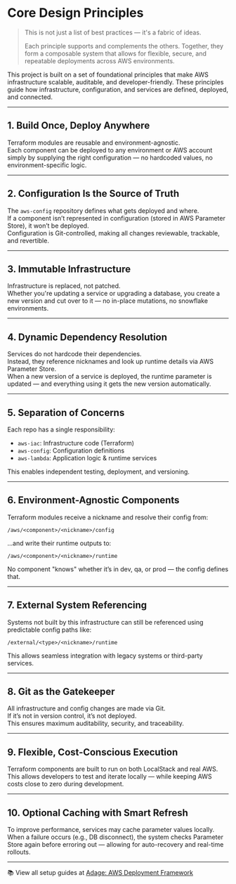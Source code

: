 # Core Design Principles

> This is not just a list of best practices — it's a fabric of ideas.
>
> Each principle supports and complements the others. Together, they form a composable system that allows for flexible, secure, and repeatable deployments across AWS environments.

This project is built on a set of foundational principles that make AWS infrastructure scalable, auditable, and developer-friendly. These principles guide how infrastructure, configuration, and services are defined, deployed, and connected.

---

## 1. Build Once, Deploy Anywhere

Terraform modules are reusable and environment-agnostic.  
Each component can be deployed to any environment or AWS account simply by supplying the right configuration — no hardcoded values, no environment-specific logic.

---

## 2. Configuration Is the Source of Truth

The `aws-config` repository defines what gets deployed and where.  
If a component isn’t represented in configuration (stored in AWS Parameter Store), it won’t be deployed.  
Configuration is Git-controlled, making all changes reviewable, trackable, and revertible.

---

## 3. Immutable Infrastructure

Infrastructure is replaced, not patched.  
Whether you're updating a service or upgrading a database, you create a new version and cut over to it — no in-place mutations, no snowflake environments.

---

## 4. Dynamic Dependency Resolution

Services do not hardcode their dependencies.  
Instead, they reference nicknames and look up runtime details via AWS Parameter Store.  
When a new version of a service is deployed, the runtime parameter is updated — and everything using it gets the new version automatically.

---

## 5. Separation of Concerns

Each repo has a single responsibility:

- `aws-iac`: Infrastructure code (Terraform)
- `aws-config`: Configuration definitions
- `aws-lambda`: Application logic & runtime services

This enables independent testing, deployment, and versioning.

---

## 6. Environment-Agnostic Components

Terraform modules receive a nickname and resolve their config from:

```
/aws/<component>/<nickname>/config
```

...and write their runtime outputs to:

```
/aws/<component>/<nickname>/runtime
```

No component "knows" whether it’s in dev, qa, or prod — the config defines that.

---

## 7. External System Referencing

Systems not built by this infrastructure can still be referenced using predictable config paths like:

```
/external/<type>/<nickname>/runtime
```

This allows seamless integration with legacy systems or third-party services.

---

## 8. Git as the Gatekeeper

All infrastructure and config changes are made via Git.  
If it’s not in version control, it’s not deployed.  
This ensures maximum auditability, security, and traceability.

---

## 9. Flexible, Cost-Conscious Execution

Terraform components are built to run on both LocalStack and real AWS.  
This allows developers to test and iterate locally — while keeping AWS costs close to zero during development.

---

## 10. Optional Caching with Smart Refresh

To improve performance, services may cache parameter values locally.  
When a failure occurs (e.g., DB disconnect), the system checks Parameter Store again before erroring out — allowing for auto-recovery and real-time rollouts.

---

📚 View all setup guides at [Adage: AWS Deployment Framework](../README.md)
